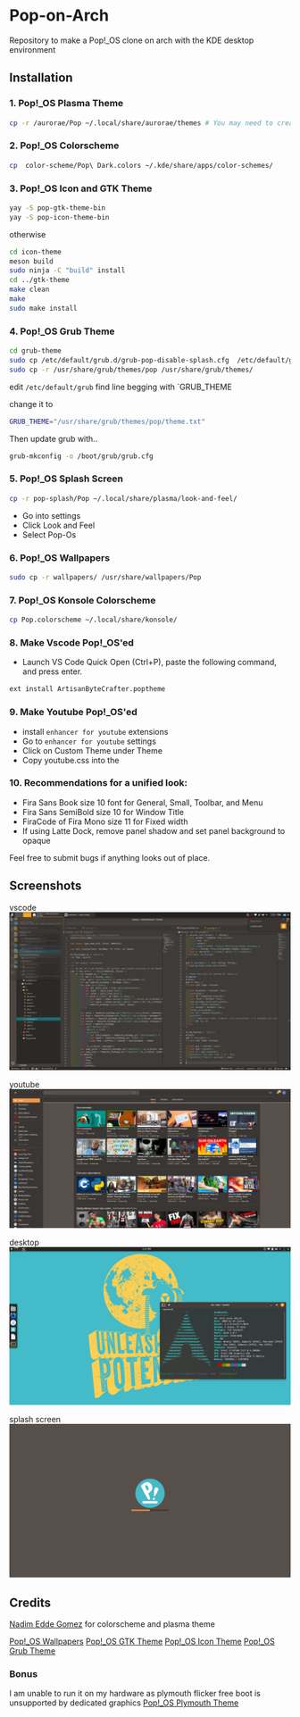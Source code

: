 # Pop-on-Arch
Repository to make a Pop!_OS clone on arch with the KDE desktop environment

## Installation

### 1. Pop!_OS Plasma Theme
```sh
cp -r /aurorae/Pop ~/.local/share/aurorae/themes # You may need to create the directory
```

### 2. Pop!_OS Colorscheme 
```sh
cp  color-scheme/Pop\ Dark.colors ~/.kde/share/apps/color-schemes/
```

### 3. Pop!_OS Icon and GTK Theme
```sh
yay -S pop-gtk-theme-bin
yay -S pop-icon-theme-bin
```
otherwise
```sh
cd icon-theme
meson build
sudo ninja -C "build" install
cd ../gtk-theme
make clean
make
sudo make install
```

### 4. Pop!_OS Grub Theme
```sh
cd grub-theme
sudo cp /etc/default/grub.d/grub-pop-disable-splash.cfg  /etc/default/grub.d/grub-pop-disable-splash.cfg # You may have to create the /etc/default/grub.d directory
sudo cp -r /usr/share/grub/themes/pop /usr/share/grub/themes/
```
edit `/etc/default/grub`
find line begging with `GRUB_THEME

change it to 
```sh
GRUB_THEME="/usr/share/grub/themes/pop/theme.txt"
```

Then update grub with..
```sh
grub-mkconfig -o /boot/grub/grub.cfg
```

### 5. Pop!_OS Splash Screen
```sh
cp -r pop-splash/Pop ~/.local/share/plasma/look-and-feel/
```
* Go into settings
* Click Look and Feel
* Select Pop-Os

### 6. Pop!_OS Wallpapers
```sh
sudo cp -r wallpapers/ /usr/share/wallpapers/Pop
```

### 7. Pop!_OS Konsole Colorscheme
```sh
cp Pop.colorscheme ~/.local/share/konsole/
```

### 8. Make Vscode Pop!_OS'ed
* Launch VS Code Quick Open (Ctrl+P), paste the following command, and press enter.
```sh
ext install ArtisanByteCrafter.poptheme
``` 

### 9. Make Youtube Pop!_OS'ed
* install `enhancer for youtube`  extensions
* Go to `enhancer for youtube` settings
* Click on Custom Theme under Theme
* Copy youtube.css into the

### 10. Recommendations for a unified look:
  * Fira Sans Book size 10 font for General, Small, Toolbar, and Menu
  * Fira Sans SemiBold size 10 for Window Title
  * FiraCode of Fira Mono size 11 for Fixed width
  * If using Latte Dock, remove panel shadow and set panel background to opaque

Feel free to submit bugs if anything looks out of place.

## Screenshots
vscode
![Pop-youtube](assets/vscode-pop.png)

youtube
![Pop-vscode](assets/youtube-pop.png)

desktop
![Pop-desktop](assets/desktop.png)

splash screen
![Pop-splash](assets/splash.png)

## Credits 
[Nadim Edde Gomez](https://github.com/Nequo/Pop-plasma-theme) for colorscheme and plasma theme

[Pop!_OS Wallpapers](https://github.com/pop-os/wallpapers)
[Pop!_OS GTK Theme](https://github.com/pop-os/gtk-theme)
[Pop!_OS Icon Theme](https://github.com/pop-os/icon-theme)
[Pop!_OS Grub Theme](https://github.com/pop-os/grub-theme)


### Bonus
I am unable to run it on my hardware as plymouth flicker free boot is unsupported by dedicated graphics
[Pop!_OS Plymouth Theme](https://github.com/pop-os/plymouth-theme)